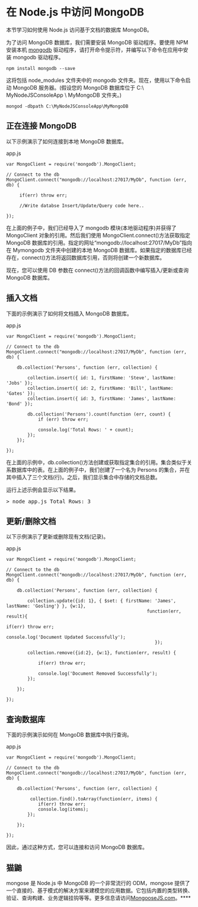 # 在 Node.js 中访问 MongoDB



本节学习如何使用 Node.js 访问基于文档的数据库 MongoDB。

为了访问 MongoDB 数据库，我们需要安装 MongoDB 驱动程序。要使用 NPM 安装本机 [mongodb](https://www.npmjs.com/package/mongodb) 驱动程序，请打开命令提示符，并编写以下命令在应用中安装 mongodb 驱动程序。

```
npm install mongodb --save
```

这将包括 node_modules 文件夹中的 mongodb 文件夹。现在，使用以下命令启动 MongoDB 服务器。(假设您的 MongoDB 数据库位于 C:\ MyNodeJSConsoleApp \ MyMongoDB 文件夹。)

```
mongod -dbpath C:\MyNodeJSConsoleApp\MyMongoDB
```

## 正在连接 MongoDB

以下示例演示了如何连接到本地 MongoDB 数据库。

app.js 

```
var MongoClient = require('mongodb').MongoClient;

// Connect to the db
MongoClient.connect("mongodb://localhost:27017/MyDb", function (err, db) {

     if(err) throw err;

     //Write databse Insert/Update/Query code here..

}); 
```

在上面的例子中，我们已经导入了 mongodb 模块(本地驱动程序)并获得了 MongoClient 对象的引用。然后我们使用 MongoClient.connect()方法获取指定 MongoDB 数据库的引用。指定的网址“mongodb://localhost:27017/MyDb”指向在 Mymongodb 文件夹中创建的本地 MongoDB 数据库。如果指定的数据库已经存在，connect()方法将返回数据库引用，否则将创建一个新数据库。

现在，您可以使用 DB 参数在 connect()方法的回调函数中编写插入/更新或查询 MongoDB 数据库。

## 插入文档

下面的示例演示了如何将文档插入 MongoDB 数据库。

app.js 

```
var MongoClient = require('mongodb').MongoClient;

// Connect to the db
MongoClient.connect("mongodb://localhost:27017/MyDb", function (err, db) {

    db.collection('Persons', function (err, collection) {

        collection.insert({ id: 1, firstName: 'Steve', lastName: 'Jobs' });
        collection.insert({ id: 2, firstName: 'Bill', lastName: 'Gates' });
        collection.insert({ id: 3, firstName: 'James', lastName: 'Bond' });

        db.collection('Persons').count(function (err, count) {
            if (err) throw err;

            console.log('Total Rows: ' + count);
        });
    });

}); 
```

在上面的示例中，db.collection()方法创建或获取指定集合的引用。集合类似于关系数据库中的表。在上面的例子中，我们创建了一个名为 Persons 的集合，并在其中插入了三个文档(行)。之后，我们显示集合中存储的文档总数。

运行上述示例会显示以下结果。

<samp>> node app.js
Total Rows: 3</samp>

## 更新/删除文档

以下示例演示了更新或删除现有文档(记录)。

app.js 

```
var MongoClient = require('mongodb').MongoClient;

// Connect to the db
MongoClient.connect("mongodb://localhost:27017/MyDb", function (err, db) {

    db.collection('Persons', function (err, collection) {

        collection.update({id: 1}, { $set: { firstName: 'James', lastName: 'Gosling'} }, {w:1},
                                                     function(err, result){
                                                                if(err) throw err;    
                                                                console.log('Document Updated Successfully');
                                                        });

        collection.remove({id:2}, {w:1}, function(err, result) {

            if(err) throw err;    

            console.log('Document Removed Successfully');
        });

    });

}); 
```

## 查询数据库

下面的示例演示如何在 MongoDB 数据库中执行查询。

app.js 

```
var MongoClient = require('mongodb').MongoClient;

// Connect to the db
MongoClient.connect("mongodb://localhost:27017/MyDb", function (err, db) {

    db.collection('Persons', function (err, collection) {

         collection.find().toArray(function(err, items) {
            if(err) throw err;    
            console.log(items);            
        });

    });

}); 
```

因此，通过这种方式，您可以连接和访问 MongoDB 数据库。

## 猫鼬

mongose 是 Node.js 中 MongoDB 的一个非常流行的 ODM，mongose 提供了一个直接的、基于模式的解决方案来建模您的应用数据。它包括内置的类型转换、验证、查询构建、业务逻辑挂钩等等。更多信息请访问[MongooseJS.com](http://mongoosejs.com/)。****